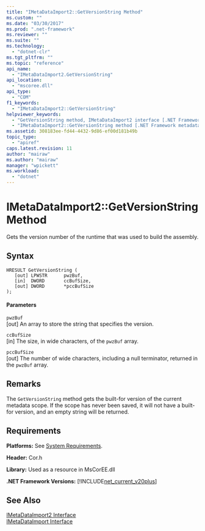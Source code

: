 ```yaml
---
title: "IMetaDataImport2::GetVersionString Method"
ms.custom: ""
ms.date: "03/30/2017"
ms.prod: ".net-framework"
ms.reviewer: ""
ms.suite: ""
ms.technology: 
  - "dotnet-clr"
ms.tgt_pltfrm: ""
ms.topic: "reference"
api_name: 
  - "IMetaDataImport2.GetVersionString"
api_location: 
  - "mscoree.dll"
api_type: 
  - "COM"
f1_keywords: 
  - "IMetaDataImport2::GetVersionString"
helpviewer_keywords: 
  - "GetVersionString method, IMetaDataImport2 interface [.NET Framework metadata]"
  - "IMetaDataImport2::GetVersionString method [.NET Framework metadata]"
ms.assetid: 308183ee-fd44-4432-9d86-ef00d181b49b
topic_type: 
  - "apiref"
caps.latest.revision: 11
author: "mairaw"
ms.author: "mairaw"
manager: "wpickett"
ms.workload: 
  - "dotnet"
---
```

# IMetaDataImport2::GetVersionString Method
Gets the version number of the runtime that was used to build the assembly.  
  
## Syntax  
  
```  
HRESULT GetVersionString (  
   [out] LPWSTR      pwzBuf,  
   [in]  DWORD       ccBufSize,  
   [out] DWORD       *pccBufSize  
);  
```  
  
#### Parameters  
 `pwzBuf`  
 [out] An array to store the string that specifies the version.  
  
 `ccBufSize`  
 [in] The size, in wide characters, of the `pwzBuf` array.  
  
 `pccBufSize`  
 [out] The number of wide characters, including a null terminator, returned in the `pwzBuf` array.  
  
## Remarks  
 The `GetVersionString` method gets the built-for version of the current metadata scope. If the scope has never been saved, it will not have a built-for version, and an empty string will be returned.  
  
## Requirements  
 **Platforms:** See [System Requirements](../../../../docs/framework/get-started/system-requirements.md).  
  
 **Header:** Cor.h  
  
 **Library:** Used as a resource in MsCorEE.dll  
  
 **.NET Framework Versions:** [!INCLUDE[net_current_v20plus](../../../../includes/net-current-v20plus-md.md)]  
  
## See Also  
 [IMetaDataImport2 Interface](../../../../docs/framework/unmanaged-api/metadata/imetadataimport2-interface.md)  
 [IMetaDataImport Interface](../../../../docs/framework/unmanaged-api/metadata/imetadataimport-interface.md)
